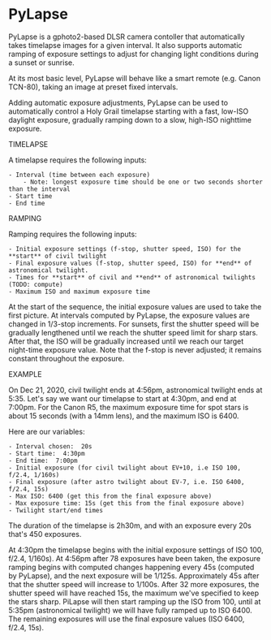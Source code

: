 # PyLapse

PyLapse is a gphoto2-based DLSR camera contoller that automatically takes timelapse
images for a given interval.  It also supports automatic ramping of exposure settings
to adjust for changing light conditions during a sunset or sunrise.

At its most basic level, PyLapse will behave like a smart remote (e.g. Canon TCN-80),
taking an image at preset fixed intervals.

Adding automatic exposure adjustments, PyLapse can be used to automatically control
a Holy Grail timelapse starting with a fast, low-ISO daylight exposure, gradually ramping
down to a slow, high-ISO nighttime exposure.

TIMELAPSE

A timelapse requires the following inputs:

    - Interval (time between each exposure)
        - Note: longest exposure time should be one or two seconds shorter than the interval
    - Start time
    - End time

RAMPING

Ramping requires the following inputs:

    - Initial exposure settings (f-stop, shutter speed, ISO) for the **start** of civil twilight
    - Final exposure values (f-stop, shutter speed, ISO) for **end** of astronomical twilight.
    - Times for **start** of civil and **end** of astronomical twilights (TODO: compute)
    - Maximum ISO and maximum exposure time

At the start of the sequence, the initial exposure values are used to take the first
picture.  At intervals computed by PyLapse, the exposure values are changed in 1/3-stop
increments.  For sunsets, first the shutter speed will be gradually lengthened until
we reach the shutter speed limit for sharp stars.  After that, the ISO will be gradually
increased until we reach our target night-time exposure value.  Note that the f-stop is
never adjusted; it remains constant throughout the exposure.

EXAMPLE

On Dec 21, 2020, civil twilight ends at 4:56pm, astronomical twilight ends at 5:35.  Let's
say we want our timelapse to start at 4:30pm, and end at 7:00pm.  For the Canon R5, the
maximum exposure time for spot stars is about 15 seconds (with a 14mm lens), and the maximum
ISO is 6400.

Here are our variables:

    - Interval chosen:  20s
    - Start time:  4:30pm
    - End time:  7:00pm
    - Initial exposure (for civil twilight about EV+10, i.e ISO 100, f/2.4, 1/160s)
    - Final exposure (after astro twilight about EV-7, i.e. ISO 6400, f/2.4, 15s)
    - Max ISO: 6400 (get this from the final exposure above)
    - Max exposure time: 15s (get this from the final exposure above)
    - Twilight start/end times

The duration of the timelapse is 2h30m, and with an exposure every 20s that's 450 exposures.

At 4:30pm the timelapse begins with the initial exposure settings of ISO 100, f/2.4, 1/160s).
At 4:56pm after 78 exposures have been taken, the exposure ramping begins with computed changes
happening every 45s (computed by PyLapse), and the next exposure will be 1/125s.  Approximately
45s after that the shutter speed will increase to 1/100s. After 32 more exposures, the shutter 
speed will have reached 15s, the maximum we've specified to keep the stars sharp.  PiLapse will
then start ramping up the ISO from 100, until at 5:35pm (astronomical twilight) we will have
fully ramped up to ISO 6400.  The remaining exposures will use the final exposure values (ISO 6400,
f/2.4, 15s).

